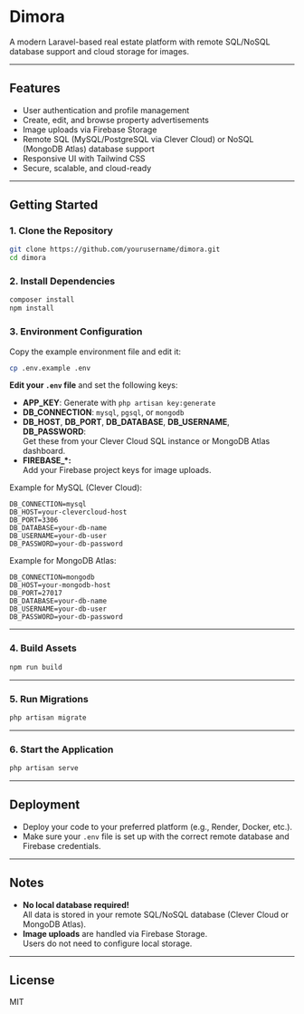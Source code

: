 # Dimora

A modern Laravel-based real estate platform with remote SQL/NoSQL database support and cloud storage for images.

---

## Features

- User authentication and profile management
- Create, edit, and browse property advertisements
- Image uploads via Firebase Storage
- Remote SQL (MySQL/PostgreSQL via Clever Cloud) or NoSQL (MongoDB Atlas) database support
- Responsive UI with Tailwind CSS
- Secure, scalable, and cloud-ready

---

## Getting Started

### 1. Clone the Repository

```bash
git clone https://github.com/yourusername/dimora.git
cd dimora
```

### 2. Install Dependencies

```bash
composer install
npm install
```

### 3. Environment Configuration

Copy the example environment file and edit it:

```bash
cp .env.example .env
```

**Edit your `.env` file** and set the following keys:

- **APP_KEY**: Generate with `php artisan key:generate`
- **DB_CONNECTION**: `mysql`, `pgsql`, or `mongodb`
- **DB_HOST**, **DB_PORT**, **DB_DATABASE**, **DB_USERNAME**, **DB_PASSWORD**:  
  Get these from your Clever Cloud SQL instance or MongoDB Atlas dashboard.
- **FIREBASE_*:**  
  Add your Firebase project keys for image uploads.

Example for MySQL (Clever Cloud):

```
DB_CONNECTION=mysql
DB_HOST=your-clevercloud-host
DB_PORT=3306
DB_DATABASE=your-db-name
DB_USERNAME=your-db-user
DB_PASSWORD=your-db-password
```

Example for MongoDB Atlas:

```
DB_CONNECTION=mongodb
DB_HOST=your-mongodb-host
DB_PORT=27017
DB_DATABASE=your-db-name
DB_USERNAME=your-db-user
DB_PASSWORD=your-db-password
```

---

### 4. Build Assets

```bash
npm run build
```

---

### 5. Run Migrations

```bash
php artisan migrate
```

---

### 6. Start the Application

```bash
php artisan serve
```

---

## Deployment

- Deploy your code to your preferred platform (e.g., Render, Docker, etc.).
- Make sure your `.env` file is set up with the correct remote database and Firebase credentials.

---

## Notes

- **No local database required!**  
  All data is stored in your remote SQL/NoSQL database (Clever Cloud or MongoDB Atlas).
- **Image uploads** are handled via Firebase Storage.  
  Users do not need to configure local storage.

---

## License

MIT
